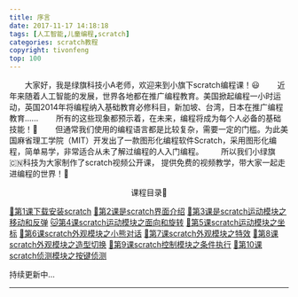 ```yaml
---
title: 序言
date: 2017-11-17 14:18:18
tags: [人工智能,儿童编程,scratch]
categories: scratch教程
copyright: tivonfeng
top: 100
---
```

&#8195;&#8195;大家好，我是绿旗科技小A老师，欢迎来到小旗下scratch编程课！😃
&#8195;&#8195;近年来随着人工智能的发展，世界各地都在推广编程教育。美国掀起编程一小时运动，英国2014年将编程纳入基础教育必修科目，新加坡、台湾，日本在推广编程教育......<!--more-->
&#8195;&#8195;所有的这些现象都预示着，在未来，编程将成为每个人必备的基础技能！💪
&#8195;&#8195;但通常我们使用的编程语言都是比较复杂，需要一定的门槛。为此美国麻省理工学院（MIT）开发出了一款图形化编程软件Scratch，采用图形化编程，简单易学，非常适合从未了解过编程的人入门编程。
&#8195;&#8195;所以我们小绿旗🇨🇳科技为大家制作了scratch视频公开课， 提供免费的视频教学，带大家一起走进编程的世界！🦁

<center> 课程目录🌈 </center >  


[🍄第1课下载安装scratch](http://lvqitec.com/2017/11/17/lession1/)
[🍊第2课是scratch界面介绍](http://lvqitec.com/2017/11/17/lession2/)
[🦀第3课是scratch运动模块之移动和反弹](http://lvqitec.com/2017/11/17/lession3/)
[🐱第4课scratch运动模块之面向和旋转](http://lvqitec.com/2017/11/17/lession4/)
[🐲第5课scratch运动模块之坐标](http://lvqitec.com/2017/11/17/lession5/)
[🌸第6课scratch外观模块之小熊对话](http://lvqitec.com/2017/11/17/lession6/)
[🐬第7课scratch外观模块之特效](http://lvqitec.com/2017/11/17/lession7/)
[🐶第8课scratch外观模块之造型切换](http://lvqitec.com/2017/11/17/lession8/)
[🦋第9课scratch控制模块之条件执行]()
[🐸第10课scratch侦测模块之按键侦测]()


持续更新中...
  
  



-------






